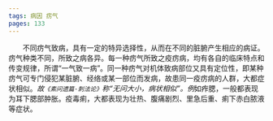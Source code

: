 ```yaml
---
tags: 病因 疠气
pages: 133
---
```

&emsp;&emsp;不同疠气致病，具有一定的特异选择性，从而在不同的脏腑产生相应的病证。疠气种类不同，所致之病各异。每一种疠气所致之疫疠病，均有各自的临床特点和传变规律，所谓“一气致一病”。同一种疠气对机体致病部位又具有定位性，即某种疠气可专门侵犯某脏腑、经络或某一部位而发病，故患同一疫疠病的人群，大都症状相似。<dfn>故`《素问遗篇·刺法论》`称“无问大小，病状相似”。例</dfn>如痄腮，一般都表现为耳下腮部肿胀。疫毒痢，大都表现为壮热、腹痛剧烈、里急后重、痢下赤白脓液等症状。